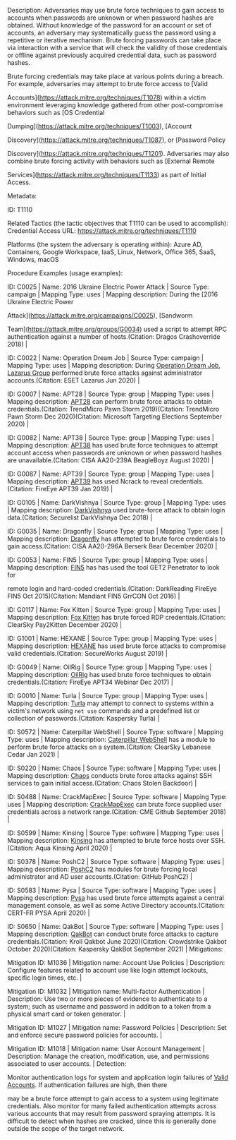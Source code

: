 Description: Adversaries may use brute force techniques to gain access to accounts when passwords are unknown or when password hashes are obtained. Without knowledge of the password for an account or set of accounts, an adversary may systematically guess the password using a repetitive or iterative mechanism. Brute forcing passwords can take place via interaction with a service that will check the validity of those credentials or offline against previously acquired credential data, such as password hashes.

Brute forcing credentials may take place at various points during a breach. For example, adversaries may attempt to brute force access to [Valid

Accounts](https://attack.mitre.org/techniques/T1078) within a victim environment leveraging knowledge gathered from other post-compromise behaviors such as [OS Credential

Dumping](https://attack.mitre.org/techniques/T1003), [Account

Discovery](https://attack.mitre.org/techniques/T1087), or [Password Policy

Discovery](https://attack.mitre.org/techniques/T1201). Adversaries may also combine brute forcing activity with behaviors such as [External Remote

Services](https://attack.mitre.org/techniques/T1133) as part of Initial Access.

Metadata:

ID: T1110

Related Tactics (the tactic objectives that T1110 can be used to accomplish): Credential Access URL: https://attack.mitre.org/techniques/T1110

Platforms (the system the adversary is operating within): Azure AD, Containers, Google Workspace, IaaS, Linux, Network, Office 365, SaaS, Windows, macOS

Procedure Examples (usage examples):

ID: C0025 | Name: 2016 Ukraine Electric Power Attack | Source Type: campaign | Mapping Type: uses | Mapping description: During the [2016 Ukraine Electric Power

Attack](https://attack.mitre.org/campaigns/C0025), [Sandworm

Team](https://attack.mitre.org/groups/G0034) used a script to attempt RPC authentication against a number of hosts.(Citation: Dragos Crashoverride 2018) |

ID: C0022 | Name: Operation Dream Job | Source Type: campaign | Mapping Type: uses | Mapping description: During [Operation Dream Job](https://attack.mitre.org/campaigns/C0022), [Lazarus Group](https://attack.mitre.org/groups/G0032) performed brute force attacks against administrator accounts.(Citation: ESET Lazarus Jun 2020) |

ID: G0007 | Name: APT28 | Source Type: group | Mapping Type: uses | Mapping description: [APT28](https://attack.mitre.org/groups/G0007) can perform brute force attacks to obtain credentials.(Citation: TrendMicro Pawn Storm 2019)(Citation: TrendMicro Pawn Storm Dec 2020)(Citation: Microsoft Targeting Elections September 2020) |

ID: G0082 | Name: APT38 | Source Type: group | Mapping Type: uses | Mapping description: [APT38](https://attack.mitre.org/groups/G0082) has used brute force techniques to attempt account access when passwords are unknown or when password hashes are unavailable.(Citation: CISA AA20-239A BeagleBoyz August 2020) |

ID: G0087 | Name: APT39 | Source Type: group | Mapping Type: uses | Mapping description: [APT39](https://attack.mitre.org/groups/G0087) has used Ncrack to reveal credentials.(Citation: FireEye APT39 Jan 2019) |

ID: G0105 | Name: DarkVishnya | Source Type: group | Mapping Type: uses | Mapping description: [DarkVishnya](https://attack.mitre.org/groups/G0105) used brute-force attack to obtain login data.(Citation: Securelist DarkVishnya Dec 2018) |

ID: G0035 | Name: Dragonfly | Source Type: group | Mapping Type: uses | Mapping description: [Dragonfly](https://attack.mitre.org/groups/G0035) has attempted to brute force credentials to gain access.(Citation: CISA AA20-296A Berserk Bear December 2020) |

ID: G0053 | Name: FIN5 | Source Type: group | Mapping Type: uses | Mapping description: [FIN5](https://attack.mitre.org/groups/G0053) has has used the tool GET2 Penetrator to look for

remote login and hard-coded credentials.(Citation: DarkReading FireEye FIN5 Oct 2015)(Citation: Mandiant FIN5 GrrCON Oct 2016) |

ID: G0117 | Name: Fox Kitten | Source Type: group | Mapping Type: uses | Mapping description: [Fox Kitten](https://attack.mitre.org/groups/G0117) has brute forced RDP credentials.(Citation: ClearSky Pay2Kitten December 2020) |

ID: G1001 | Name: HEXANE | Source Type: group | Mapping Type: uses | Mapping description: [HEXANE](https://attack.mitre.org/groups/G1001) has used brute force attacks to compromise valid credentials.(Citation: SecureWorks August 2019) |

ID: G0049 | Name: OilRig | Source Type: group | Mapping Type: uses | Mapping description: [OilRig](https://attack.mitre.org/groups/G0049) has used brute force techniques to obtain credentials.(Citation: FireEye APT34 Webinar Dec 2017) |

ID: G0010 | Name: Turla | Source Type: group | Mapping Type: uses | Mapping description: [Turla](https://attack.mitre.org/groups/G0010) may attempt to connect to systems within a victim's network using <code>net use</code> commands and a predefined list or collection of passwords.(Citation: Kaspersky Turla) |

ID: S0572 | Name: Caterpillar WebShell | Source Type: software | Mapping Type: uses | Mapping description: [Caterpillar WebShell](https://attack.mitre.org/software/S0572) has a module to perform brute force attacks on a system.(Citation: ClearSky Lebanese Cedar Jan 2021) |

ID: S0220 | Name: Chaos | Source Type: software | Mapping Type: uses | Mapping description: [Chaos](https://attack.mitre.org/software/S0220) conducts brute force attacks against SSH services to gain initial access.(Citation: Chaos Stolen Backdoor) |

ID: S0488 | Name: CrackMapExec | Source Type: software | Mapping Type: uses | Mapping description: [CrackMapExec](https://attack.mitre.org/software/S0488) can brute force supplied user credentials across a network range.(Citation: CME Github September 2018) |

ID: S0599 | Name: Kinsing | Source Type: software | Mapping Type: uses | Mapping description: [Kinsing](https://attack.mitre.org/software/S0599) has attempted to brute force hosts over SSH.(Citation: Aqua Kinsing April 2020) |

ID: S0378 | Name: PoshC2 | Source Type: software | Mapping Type: uses | Mapping description: [PoshC2](https://attack.mitre.org/software/S0378) has modules for brute forcing local administrator and AD user accounts.(Citation: GitHub PoshC2) |

ID: S0583 | Name: Pysa | Source Type: software | Mapping Type: uses | Mapping description: [Pysa](https://attack.mitre.org/software/S0583) has used brute force attempts against a central management console, as well as some Active Directory accounts.(Citation: CERT-FR PYSA April 2020) |

ID: S0650 | Name: QakBot | Source Type: software | Mapping Type: uses | Mapping description: [QakBot](https://attack.mitre.org/software/S0650) can conduct brute force attacks to capture credentials.(Citation: Kroll Qakbot June 2020)(Citation: Crowdstrike Qakbot October 2020)(Citation: Kaspersky QakBot September 2021) | Mitigations:

Mitigation ID: M1036 | Mitigation name: Account Use Policies | Description: Configure features related to account use like login attempt lockouts, specific login times, etc. |

Mitigation ID: M1032 | Mitigation name: Multi-factor Authentication | Description: Use two or more pieces of evidence to authenticate to a system; such as username and password in addition to a token from a physical smart card or token generator. |

Mitigation ID: M1027 | Mitigation name: Password Policies | Description: Set and enforce secure password policies for accounts. |

Mitigation ID: M1018 | Mitigation name: User Account Management | Description: Manage the creation, modification, use, and permissions associated to user accounts. | Detection:

Monitor authentication logs for system and application login failures of [Valid Accounts](https://attack.mitre.org/techniques/T1078). If authentication failures are high, then there

may be a brute force attempt to gain access to a system using legitimate credentials. Also monitor for many failed authentication attempts across various accounts that may result from password spraying attempts. It is difficult to detect when hashes are cracked, since this is generally done outside the scope of the target network.